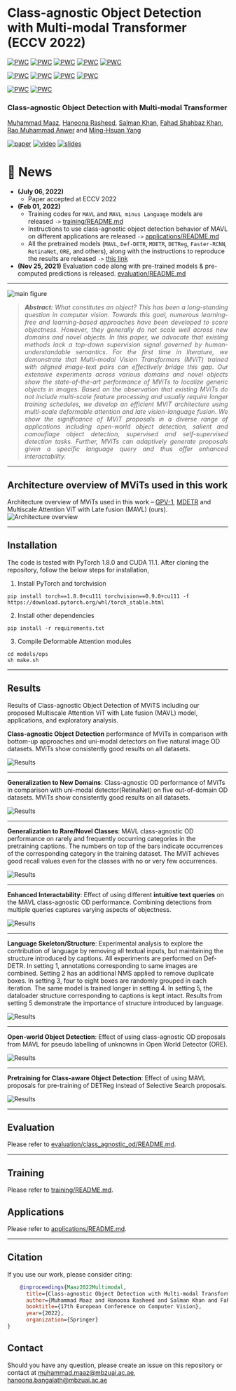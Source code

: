 # Class-agnostic Object Detection with Multi-modal Transformer (ECCV 2022)

[![PWC](https://img.shields.io/endpoint.svg?url=https://paperswithcode.com/badge/multi-modal-transformers-excel-at-class/class-agnostic-object-detection-on-pascal-voc)](https://paperswithcode.com/sota/class-agnostic-object-detection-on-pascal-voc?p=multi-modal-transformers-excel-at-class)
[![PWC](https://img.shields.io/endpoint.svg?url=https://paperswithcode.com/badge/multi-modal-transformers-excel-at-class/class-agnostic-object-detection-on-coco)](https://paperswithcode.com/sota/class-agnostic-object-detection-on-coco?p=multi-modal-transformers-excel-at-class)
[![PWC](https://img.shields.io/endpoint.svg?url=https://paperswithcode.com/badge/multi-modal-transformers-excel-at-class/class-agnostic-object-detection-on-kitti)](https://paperswithcode.com/sota/class-agnostic-object-detection-on-kitti?p=multi-modal-transformers-excel-at-class)
[![PWC](https://img.shields.io/endpoint.svg?url=https://paperswithcode.com/badge/multi-modal-transformers-excel-at-class/class-agnostic-object-detection-on-kitchen)](https://paperswithcode.com/sota/class-agnostic-object-detection-on-kitchen?p=multi-modal-transformers-excel-at-class)
[![PWC](https://img.shields.io/endpoint.svg?url=https://paperswithcode.com/badge/multi-modal-transformers-excel-at-class/class-agnostic-object-detection-on-comic2k)](https://paperswithcode.com/sota/class-agnostic-object-detection-on-comic2k?p=multi-modal-transformers-excel-at-class)

[![PWC](https://img.shields.io/endpoint.svg?url=https://paperswithcode.com/badge/multi-modal-transformers-excel-at-class/open-world-object-detection-on-pascal-voc)](https://paperswithcode.com/sota/open-world-object-detection-on-pascal-voc?p=multi-modal-transformers-excel-at-class)
[![PWC](https://img.shields.io/endpoint.svg?url=https://paperswithcode.com/badge/multi-modal-transformers-excel-at-class/open-world-object-detection-on-coco-2017)](https://paperswithcode.com/sota/open-world-object-detection-on-coco-2017?p=multi-modal-transformers-excel-at-class)
[![PWC](https://img.shields.io/endpoint.svg?url=https://paperswithcode.com/badge/multi-modal-transformers-excel-at-class/open-world-object-detection-on-coco-2017-1)](https://paperswithcode.com/sota/open-world-object-detection-on-coco-2017-1?p=multi-modal-transformers-excel-at-class)
[![PWC](https://img.shields.io/endpoint.svg?url=https://paperswithcode.com/badge/multi-modal-transformers-excel-at-class/open-world-object-detection-on-coco-2017-2)](https://paperswithcode.com/sota/open-world-object-detection-on-coco-2017-2?p=multi-modal-transformers-excel-at-class)

[![PWC](https://img.shields.io/endpoint.svg?url=https://paperswithcode.com/badge/multi-modal-transformers-excel-at-class/object-detection-on-pascal-voc-10)](https://paperswithcode.com/sota/object-detection-on-pascal-voc-10?p=multi-modal-transformers-excel-at-class)
[![PWC](https://img.shields.io/endpoint.svg?url=https://paperswithcode.com/badge/multi-modal-transformers-excel-at-class/object-detection-on-pascal-voc-2007)](https://paperswithcode.com/sota/object-detection-on-pascal-voc-2007?p=multi-modal-transformers-excel-at-class)

### **Class-agnostic Object Detection with Multi-modal Transformer**

[Muhammad Maaz](https://scholar.google.com/citations?user=vTy9Te8AAAAJ&hl=en&authuser=1&oi=sra), [Hanoona Rasheed](https://scholar.google.com/citations?user=yhDdEuEAAAAJ&hl=en&authuser=1&oi=sra), [Salman Khan](https://salman-h-khan.github.io/), [Fahad Shahbaz Khan](https://scholar.google.es/citations?user=zvaeYnUAAAAJ&hl=en), [Rao Muhammad Anwer](https://scholar.google.com/citations?hl=en&authuser=1&user=_KlvMVoAAAAJ) and [Ming-Hsuan Yang](https://scholar.google.com/citations?user=p9-ohHsAAAAJ&hl=en)

[![paper](https://img.shields.io/badge/arXiv-Paper-<COLOR>.svg)](https://arxiv.org/abs/2111.11430)
[![video](https://img.shields.io/badge/Video-Presentation-F9D371)](https://youtu.be/pkooyDZAxdA)
[![slides](https://img.shields.io/badge/Presentation-Slides-B762C1)](https://drive.google.com/file/d/1v8PcbVVOHwzo5LShjB_NQJE7m1rbA9bL)

# :rocket: News
* **(July 06, 2022)** 
  * Paper accepted at ECCV 2022
* **(Feb 01, 2022)** 
  * Training codes for `MAVL` and `MAVL minus Language` models are released `->` [training/README.md](training/README.md)
  * Instructions to use class-agnostic object detection behavior of MAVL on different applications are released `->` [applications/README.md](applications/README.md)
  * All the pretrained models (`MAVL`, `Def-DETR`, `MDETR`, `DETReg`, `Faster-RCNN`, `RetinaNet`, `ORE`, and others), along with the instructions to reproduce the results are released `->` [this link](https://drive.google.com/drive/folders/1TLge0mNiL2pV2VygLqKqc1FbEiJEQzJt?usp=sharing)
* **(Nov 25, 2021)** Evaluation code along with pre-trained models & pre-computed predictions is released. [evaluation/README.md](evaluation/class_agnostic_od/README.md)
<hr />

![main figure](images/new_main_figure.jpg)
> *<div style="text-align: justify"> **Abstract:** What constitutes an object? This has been a long-standing question in computer vision. Towards this goal, numerous learning-free
and learning-based approaches have been developed to score objectness. However, they generally do not scale well across new domains and novel
objects. In this paper, we advocate that existing methods lack a top-down supervision signal governed by human-understandable semantics.
For the first time in literature, we demonstrate that Multi-modal Vision Transformers (MViT) trained with aligned image-text
pairs can effectively bridge this gap. Our extensive experiments across various domains and novel objects show the 
state-of-the-art performance of MViTs to localize generic objects in images. Based on the observation that existing
MViTs do not include multi-scale feature processing and usually require longer training schedules, we develop an efficient MViT architecture using
multi-scale deformable attention and late vision-language fusion. We show the significance of MViT proposals in a diverse range of applications
including open-world object detection, salient and camouflage object detection, supervised and self-supervised detection tasks. Further, MViTs
can adaptively generate proposals given a specific language query and thus offer enhanced interactability. </div>*

<hr />

## Architecture overview of MViTs used in this work
Architecture overview of MViTs used in this work – [GPV-1](https://arxiv.org/abs/2104.00743),
[MDETR](https://openaccess.thecvf.com/content/ICCV2021/papers/Kamath_MDETR_-_Modulated_Detection_for_End-to-End_Multi-Modal_Understanding_ICCV_2021_paper.pdf)
and Multiscale Attention ViT with Late fusion (MAVL) (ours).
![Architecture overview](images/new_block_diag.png)

<hr />

## Installation
The code is tested with PyTorch 1.8.0 and CUDA 11.1. After cloning the repository, follow the below steps for installation,

1. Install PyTorch and torchvision
```shell
pip install torch==1.8.0+cu111 torchvision==0.9.0+cu111 -f https://download.pytorch.org/whl/torch_stable.html
```
2. Install other dependencies
```shell
pip install -r requirements.txt
```
3. Compile Deformable Attention modules
```shell
cd models/ops
sh make.sh
```
<hr />

## Results
Results of Class-agnostic Object Detection of MViTS including our proposed Multiscale Attention ViT with Late fusion
(MAVL) model, applications, and exploratory analysis.

<strong>Class-agnostic Object Detection</strong> performance of MViTs in comparison with bottom-up approaches and uni-modal detectors on five natural image OD datasets. MViTs show consistently good results on all datasets.

![Results](images/table_1.png)

<hr />

<strong>Generalization to New Domains</strong>: Class-agnostic OD performance of MViTs in comparison with uni-modal detector(RetinaNet) on five out-of-domain OD datasets. MViTs show consistently good results on all datasets.

![Results](images/table_2.png)

<hr />

<strong> Generalization to Rare/Novel Classes</strong>: MAVL class-agnostic OD performance on rarely and frequently occurring categories in the pretraining captions.
The numbers on top of the bars indicate occurrences of the corresponding category in the training dataset.
The MViT achieves good recall values even for the classes with no or very few occurrences.

![Results](images/table_3.png)

<hr />

<strong> Enhanced Interactability</strong>: Effect of using different <strong>intuitive text queries</strong> on the MAVL class-agnostic OD performance.
Combining detections from multiple queries captures varying aspects of objectness.

![Results](images/table_4.png)

<hr />

<strong> Language Skeleton/Structure</strong>: Experimental analysis to explore the contribution of language by removing all textual inputs, but maintaining the structure introduced by captions. 
All experiments are performed on Def-DETR. 
In setting 1, annotations corresponding to same images are combined. 
Setting 2 has an additional NMS applied to remove duplicate boxes. 
In setting 3, four to eight boxes are randomly grouped in each iteration. 
The same model is trained longer in setting 4. 
In setting 5, the dataloader structure corresponding to captions is kept intact. 
Results from setting 5 demonstrate the importance of structure introduced by language.

![Results](images/table_5.png)

<hr />

<strong> Open-world Object Detection</strong>: Effect of using class-agnostic OD proposals from MAVL for pseudo labelling of unknowns in Open World Detector (ORE).

![Results](images/table_6.png)

<hr />

<strong> Pretraining for Class-aware Object Detection</strong>: Effect of using MAVL proposals for pre-training of DETReg instead of Selective Search proposals.

![Results](images/table_7.png)

<hr />

## Evaluation
Please refer to [evaluation/class_agnostic_od/README.md](evaluation/class_agnostic_od/README.md).

<hr />

## Training
Please refer to [training/README.md](training/README.md).

## Applications
Please refer to [applications/README.md](applications/README.md).

<hr />

## Citation
If you use our work, please consider citing:
```bibtex
    @inproceedings{Maaz2022Multimodal,
      title={Class-agnostic Object Detection with Multi-modal Transformer},
      author={Muhammad Maaz and Hanoona Rasheed and Salman Khan and Fahad Shahbaz Khan and Rao Muhammad Anwer and Ming-Hsuan Yang},
      booktitle={17th European Conference on Computer Vision},
      year={2022},
      organization={Springer}
}
```

## Contact
Should you have any question, please create an issue on this repository or contact at muhammad.maaz@mbzuai.ac.ae, hanoona.bangalath@mbzuai.ac.ae


